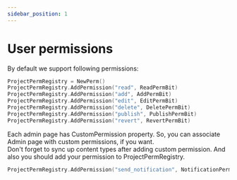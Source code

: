 ```yaml
---
sidebar_position: 1
---
```


# User permissions

By default we support following permissions:
```go
ProjectPermRegistry = NewPerm()
ProjectPermRegistry.AddPermission("read", ReadPermBit)
ProjectPermRegistry.AddPermission("add", AddPermBit)
ProjectPermRegistry.AddPermission("edit", EditPermBit)
ProjectPermRegistry.AddPermission("delete", DeletePermBit)
ProjectPermRegistry.AddPermission("publish", PublishPermBit)
ProjectPermRegistry.AddPermission("revert", RevertPermBit)
```
Each admin page has CustomPermission property. So, you can associate Admin page with custom permissions, if you want.  
Don't forget to sync up content types after adding custom permission. And also you should add your permission to ProjectPermRegistry.
```go
ProjectPermRegistry.AddPermission("send_notification", NotificationPermBit)
```
